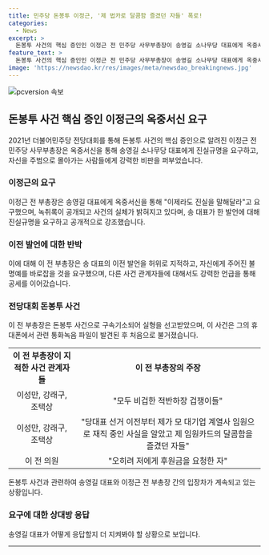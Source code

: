 ```yaml
---
title: 민주당 돈봉투 이정근, '제 법카로 달콤함 즐겼던 자들' 폭로!
categories:
  - News
excerpt: >
  돈봉투 사건의 핵심 증인인 이정근 전 민주당 사무부총장이 송영길 소나무당 대표에게 옥중서신을 보내 "진실을 말해달라"고 요구했다. 녹취록 공개와 사건의 실체 규명을 강조하며, 송 대표와 다른 관계자들을 공격했고, 자신을 몽땅 뒤집어씌웠다고 지적했다. 또한, 송 대표를 향해 돈봉투 사건을 알고 있었다고 주장하며, 지난해 징역 4년2개월을 확정 받은 혐의가 있었다.
feature_text: >
  돈봉투 사건의 핵심 증인인 이정근 전 민주당 사무부총장이 송영길 소나무당 대표에게 옥중서신을 보내 "진실을 말해달라"고 요구했다. 녹취록 공개와 사건의 실체 규명을 강조하며, 송 대표와 다른 관계자들을 공격했고, 자신을 몽땅 뒤집어씌웠다고 지적했다. 또한, 송 대표를 향해 돈봉투 사건을 알고 있었다고 주장하며, 지난해 징역 4년2개월을 확정 받은 혐의가 있었다.
image: 'https://newsdao.kr/res/images/meta/newsdao_breakingnews.jpg'
---
```


<p><img src="https://newsdao.kr/res/images/meta/newsdao_breakingnews.jpg" alt="pcversion 속보" /></p>

<h2 data-ke-size="size26">돈봉투 사건 핵심 증인 이정근의 옥중서신 요구</h2>

<p data-ke-size="size16">2021년 더불어민주당 전당대회를 통해 돈봉투 사건의 핵심 증인으로 알려진 이정근 전 민주당 사무부총장은 옥중서신을 통해 송영길 소나무당 대표에게 진실규명을 요구하고, 자신을 주범으로 몰아가는 사람들에게 강력한 비판을 퍼부었습니다.</p>

<h3>이정근의 요구</h3>

<p data-ke-size="size16">이정근 전 부총장은 송영길 대표에게 옥중서신을 통해 "이제라도 진실을 말해달라"고 요구했으며, 녹취록이 공개되고 사건의 실체가 밝혀지고 있다며, 송 대표가 한 발언에 대해 진실규명을 요구하고 공개적으로 강조했습니다.</p>

<h3>이전 발언에 대한 반박</h3>

<p data-ke-size="size16">이에 대해 이 전 부총장은 송 대표의 이전 발언을 허위로 지적하고, 자신에게 주어진 불명예를 바로잡을 것을 요구했으며, 다른 사건 관계자들에 대해서도 강력한 언급을 통해 공세를 이어갔습니다.</p>

<h3>전당대회 돈봉투 사건</h3>

<p data-ke-size="size16">이 전 부총장은 돈봉투 사건으로 구속기소되어 실형을 선고받았으며, 이 사건은 그의 휴대폰에서 관련 통화녹음 파일이 발견된 후 처음으로 불거졌습니다.</p>

<table>
  <tbody>
    <tr>
      <td style="text-align: center; height: 17px;"><b>이 전 부총장이 지적한 사건 관계자들</b></td>
      <td style="text-align: center; height: 17px;"><b>이 전 부총장의 주장</b></td>
    </tr>
    <tr>
      <td style="text-align: center; height: 17px;">이성만, 강래구, 조택상</td>
      <td style="text-align: center; height: 17px;">"모두 비겁한 적반하장 겁쟁이들"</td>
    </tr>
    <tr>
      <td style="text-align: center; height: 17px;">이성만, 강래구, 조택상</td>
      <td style="text-align: center; height: 17px;">"당대표 선거 이전부터 제가 모 대기업 계열사 임원으로 재직 중인 사실을 알았고 제 임원카드의 달콤함을 즐겼던 자들"</td>
    </tr>
    <tr>
      <td style="text-align: center; height: 17px;">이 전 의원</td>
      <td style="text-align: center; height: 17px;">"오히려 저에게 후원금을 요청한 자"</td>
    </tr>
  </tbody>
</table>

<p data-ke-size="size16">돈봉투 사건과 관련하여 송영길 대표와 이정근 전 부총장 간의 입장차가 계속되고 있는 상황입니다.</p>

<h3>요구에 대한 상대방 응답</h3>

<p  data-ke-size="size16">송영길 대표가 어떻게 응답할지 더 지켜봐야 할 상황으로 보입니다.</p>

<hr>

